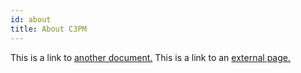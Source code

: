 ```yaml
---
id: about
title: About C3PM
---
```


This is a link to [another document.](doc3.md) This is a link to an [external page.](http://www.example.com/)
